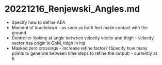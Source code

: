 # 20221216_Renjewski_Angles.md

- Specify how to define AEA
- Moment of touchdown - as soon as both feet make contact with the ground
- Controller looking at angle between velocity vector and thigh - velocity vector has origin in CoM, thigh in hip
- Masked zero crossings - Increase refine factor? (Specify how many points to generate between time steps to refine the output) - currently at 6
